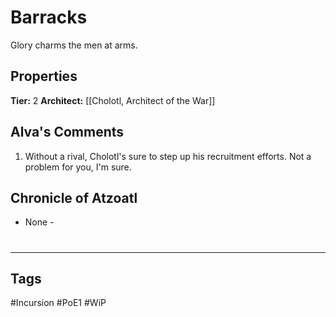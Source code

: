 # Barracks
Glory charms the men at arms.

## Properties
**Tier:** 2
**Architect:** [[Cholotl, Architect of the War]]

## Alva's Comments
1. Without a rival, Cholotl's sure to step up his recruitment efforts. Not a problem for you, I'm sure.

## Chronicle of Atzoatl
- None -

#
---
## Tags
#Incursion
#PoE1
#WiP
